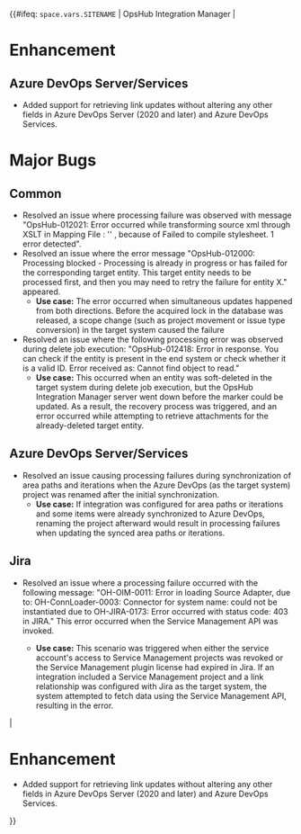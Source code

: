 {{#ifeq: <code class="expression">space.vars.SITENAME</code> | OpsHub Integration Manager |

# Enhancement

## Azure DevOps Server/Services
* Added support for retrieving link updates without altering any other fields in Azure DevOps Server (2020 and later) and Azure DevOps Services.

# Major Bugs

## Common
* Resolved an issue where processing failure was observed with message "OpsHub-012021: Error occurred while transforming source xml through XSLT in Mapping File : '<mapping name>' , because of Failed to compile stylesheet. 1 error detected".
* Resolved an issue where the error message "OpsHub-012000: Processing blocked - Processing is already in progress or has failed for the corresponding target entity. This target entity needs to be processed first, and then you may need to retry the failure for entity X." appeared.
  * **Use case:** The error occurred when simultaneous updates happened from both directions. Before the acquired lock in the database was released, a scope change (such as project movement or issue type conversion) in the target system caused the failure
* Resolved an issue where the following processing error was observed during delete job execution: "OpsHub-012418: Error in response. You can check if the entity is present in the end system or check whether it is a valid ID. Error received as: Cannot find object to read."
  * **Use case:** This occurred when an entity was soft-deleted in the target system during delete job execution, but the OpsHub Integration Manager server went down before the marker could be updated. As a result, the recovery process was triggered, and an error occurred while attempting to retrieve attachments for the already-deleted target entity.

## Azure DevOps Server/Services
* Resolved an issue causing processing failures during synchronization of area paths and iterations when the Azure DevOps (as the target system) project was renamed after the initial synchronization.
  * **Use case:** If integration was configured for area paths or iterations and some items were already synchronized to Azure DevOps, renaming the project afterward would result in processing failures when updating the synced area paths or iterations.

## Jira
* Resolved an issue where a processing failure occurred with the following message: "OH-OIM-0011: Error in loading Source Adapter, due to: OH-ConnLoader-0003: Connector for system name: <Jira System Name> could not be instantiated due to OH-JIRA-0173: Error occurred with status code: 403 in JIRA." This error occurred when the Service Management API was invoked.
  * **Use case:** This scenario was triggered when either the service account's access to Service Management projects was revoked or the Service Management plugin license had expired in Jira. If an integration included a Service Management project and a link relationship was configured with Jira as the target system, the system attempted to fetch data using the Service Management API, resulting in the error.

|

# Enhancement
* Added support for retrieving link updates without altering any other fields in Azure DevOps Server (2020 and later) and Azure DevOps Services.

}}